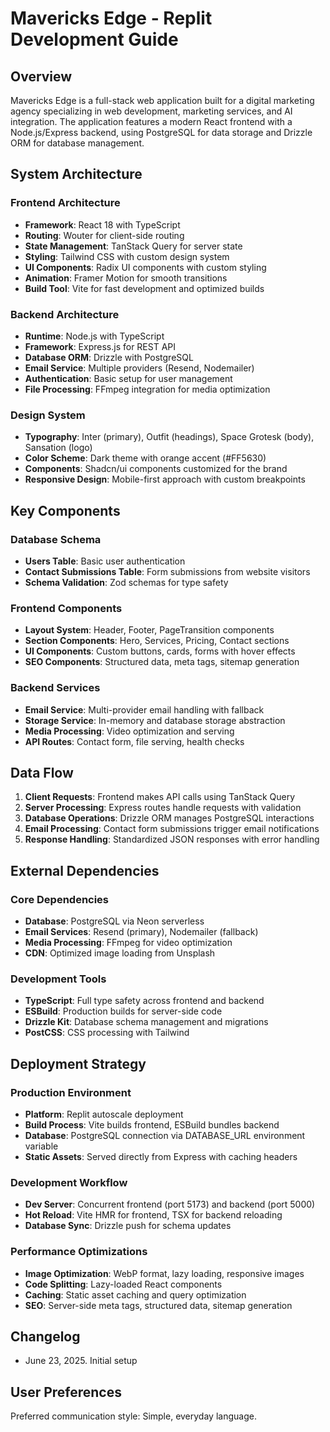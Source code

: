 # Mavericks Edge - Replit Development Guide

## Overview

Mavericks Edge is a full-stack web application built for a digital marketing agency specializing in web development, marketing services, and AI integration. The application features a modern React frontend with a Node.js/Express backend, using PostgreSQL for data storage and Drizzle ORM for database management.

## System Architecture

### Frontend Architecture
- **Framework**: React 18 with TypeScript
- **Routing**: Wouter for client-side routing
- **State Management**: TanStack Query for server state
- **Styling**: Tailwind CSS with custom design system
- **UI Components**: Radix UI components with custom styling
- **Animation**: Framer Motion for smooth transitions
- **Build Tool**: Vite for fast development and optimized builds

### Backend Architecture
- **Runtime**: Node.js with TypeScript
- **Framework**: Express.js for REST API
- **Database ORM**: Drizzle with PostgreSQL
- **Email Service**: Multiple providers (Resend, Nodemailer)
- **Authentication**: Basic setup for user management
- **File Processing**: FFmpeg integration for media optimization

### Design System
- **Typography**: Inter (primary), Outfit (headings), Space Grotesk (body), Sansation (logo)
- **Color Scheme**: Dark theme with orange accent (#FF5630)
- **Components**: Shadcn/ui components customized for the brand
- **Responsive Design**: Mobile-first approach with custom breakpoints

## Key Components

### Database Schema
- **Users Table**: Basic user authentication
- **Contact Submissions Table**: Form submissions from website visitors
- **Schema Validation**: Zod schemas for type safety

### Frontend Components
- **Layout System**: Header, Footer, PageTransition components
- **Section Components**: Hero, Services, Pricing, Contact sections
- **UI Components**: Custom buttons, cards, forms with hover effects
- **SEO Components**: Structured data, meta tags, sitemap generation

### Backend Services
- **Email Service**: Multi-provider email handling with fallback
- **Storage Service**: In-memory and database storage abstraction
- **Media Processing**: Video optimization and serving
- **API Routes**: Contact form, file serving, health checks

## Data Flow

1. **Client Requests**: Frontend makes API calls using TanStack Query
2. **Server Processing**: Express routes handle requests with validation
3. **Database Operations**: Drizzle ORM manages PostgreSQL interactions
4. **Email Processing**: Contact form submissions trigger email notifications
5. **Response Handling**: Standardized JSON responses with error handling

## External Dependencies

### Core Dependencies
- **Database**: PostgreSQL via Neon serverless
- **Email Services**: Resend (primary), Nodemailer (fallback)
- **Media Processing**: FFmpeg for video optimization
- **CDN**: Optimized image loading from Unsplash

### Development Tools
- **TypeScript**: Full type safety across frontend and backend
- **ESBuild**: Production builds for server-side code
- **Drizzle Kit**: Database schema management and migrations
- **PostCSS**: CSS processing with Tailwind

## Deployment Strategy

### Production Environment
- **Platform**: Replit autoscale deployment
- **Build Process**: Vite builds frontend, ESBuild bundles backend
- **Database**: PostgreSQL connection via DATABASE_URL environment variable
- **Static Assets**: Served directly from Express with caching headers

### Development Workflow
- **Dev Server**: Concurrent frontend (port 5173) and backend (port 5000)
- **Hot Reload**: Vite HMR for frontend, TSX for backend reloading
- **Database Sync**: Drizzle push for schema updates

### Performance Optimizations
- **Image Optimization**: WebP format, lazy loading, responsive images
- **Code Splitting**: Lazy-loaded React components
- **Caching**: Static asset caching and query optimization
- **SEO**: Server-side meta tags, structured data, sitemap generation

## Changelog
- June 23, 2025. Initial setup

## User Preferences

Preferred communication style: Simple, everyday language.